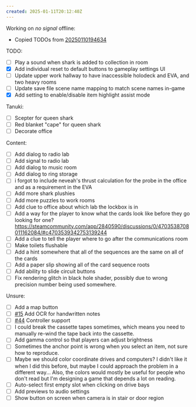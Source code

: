 ```yaml
---
created: 2025-01-11T20:12:40Z
---
```


Working on _no signal_ offline:
- Copied TODOs from [20250110194634](20250110194634.md)

TODO:
- [ ] Play a sound when shark is added to collection in room
- [x] Add individual reset to default buttons to gameplay settings UI
- [ ] Update upper work hallway to have inaccessible holodeck and EVA, and two heavy rooms
- [ ] Update save file scene name mapping to match scene names in-game
- [x] Add setting to enable/disable item highlight assist mode

Tanuki:
- [ ] Scepter for queen shark
- [ ] Red blanket "cape" for queen shark
- [ ] Decorate office

Content:
- [ ] Add dialog to radio lab
- [ ] Add signal to radio lab
- [ ] Add dialog to music room
- [ ] Add dialog to ring storage
- [ ] i forgot to include neveah's thrust calculation for the probe in the office and as a requirement in the EVA
- [ ] Add more shark plushies
- [ ] Add more puzzles to work rooms
- [ ] Add clue to office about which lab the lockbox is in
- [ ] Add a way for the player to know what the cards look like before they go looking for one? https://steamcommunity.com/app/2840590/discussions/0/4703538708011162084/#c4703539342753139244
- [ ] Add a clue to tell the player where to go after the communications room
- [ ] Make toilets flushable
- [ ] Add a hint somewhere that all of the sequences are the same on all of the cards
- [ ] Add a paper slip showing all of the card sequence roots
- [ ] Add ability to slide circuit buttons
- [ ] Fix rendering glitch in black hole shader, possibly due to wrong precision number being used somewhere.

Unsure:
- [ ] Add a map button
- [ ] [#15](https://gitea.arcturuscollective.com/exodrifter/lost-contact/issues/15) Add OCR for handwritten notes
- [ ] [#44](https://gitea.arcturuscollective.com/exodrifter/lost-contact/issues/44) Controller support
- [ ] I could break the cassette tapes sometimes, which means you need to manually re-wind the tape back into the cassette.
- [ ] Add gamma control so that players can adjust brightness
- [ ] Sometimes the anchor point is wrong when you select an item, not sure how to reproduce.
- [ ] Maybe we should color coordinate drives and computers? I didn't like it when I did this before, but maybe I could approach the problem in a different way... Also, the colors would mostly be useful for people who don't read but I'm designing a game that depends a lot on reading.
- [ ] Auto-select first empty slot when clicking on drive bays
- [ ] Add previews to audio settings
- [ ] Show button on screen when camera is in stair or door region
